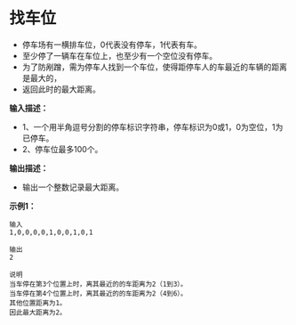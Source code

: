 # 找车位

- 停车场有一横排车位，0代表没有停车，1代表有车。
- 至少停了一辆车在车位上，也至少有一个空位没有停车。
- 为了防剐蹭，需为停车人找到一个车位，使得距停车人的车最近的车辆的距离是最大的，
- 返回此时的最大距离。

**输入描述：**

- 1、一个用半角逗号分割的停车标识字符串，停车标识为0或1，0为空位，1为已停车。
- 2、停车位最多100个。

**输出描述：**

- 输出一个整数记录最大距离。

**示例1：**

```
输入
1,0,0,0,0,1,0,0,1,0,1

输出
2

说明
当车停在第3个位置上时，离其最近的的车距离为2（1到3）。
当车停在第4个位置上时，离其最近的的车距离为2（4到6）。
其他位置距离为1。
因此最大距离为2。
```

